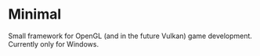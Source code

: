 # Minimal
Small framework for OpenGL (and in the future Vulkan) game development. Currently only for Windows.
